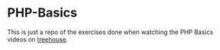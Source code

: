 # PHP-Basics

This is just a repo of the exercises done when watching the PHP Basics videos on [treehouse](https://teamtreehouse.com).
